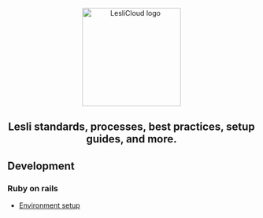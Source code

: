 <p align="center">
	<img width="200" alt="LesliCloud logo" src="https://cdn.lesli.tech//lesli/brand/lesli-logo.svg" />
</p>

<h2 align="center">Lesli standards, processes, best practices, setup guides, and more.</h2>

## Development  

### Ruby on rails

* [Environment setup](Environment-setup.md)  
